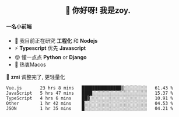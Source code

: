 <h2 align="center">👋 你好呀! 我是zoy.</h2>

#### 一名小前端

- 🌱 我目前正在研究 **工程化** 和 **Nodejs**
- ⚡ **Typescript** 优先 **Javascript**
- 😜 懂一点点 **Python** or **Django**
- 🚀 热衷Macos

🌟 **zmi** 调整完了, 更轻量化




<!--
**l-zoy/l-zoy** is a ✨ _special_ ✨ repository because its `README.md` (this file) appears on your GitHub profile.

Here are some ideas to get you started:

- 🔭 I’m currently working on ...
- 🌱 I’m currently learning ...
- 👯 I’m looking to collaborate on ...
- 🤔 I’m looking for help with ...
- 💬 Ask me about ...
- 📫 How to reach me: ...
- 😄 Pronouns: ...
- ⚡ Fun fact: ...
-->

<!--START_SECTION:waka-->
```text
Vue.js       23 hrs 8 mins   ███████████████▒░░░░░░░░░   61.43 % 
JavaScript   5 hrs 47 mins   ████░░░░░░░░░░░░░░░░░░░░░   15.37 % 
TypeScript   4 hrs 6 mins    ██▓░░░░░░░░░░░░░░░░░░░░░░   10.91 % 
Other        1 hr 42 mins    █░░░░░░░░░░░░░░░░░░░░░░░░   04.53 % 
JSON         1 hr 35 mins    █░░░░░░░░░░░░░░░░░░░░░░░░   04.21 % 
```
<!--END_SECTION:waka-->
